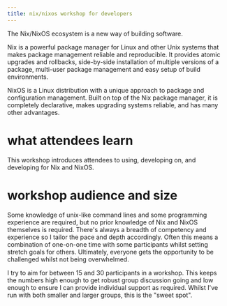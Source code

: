 ```yaml
---
title: nix/nixos workshop for developers
---
```


The Nix/NixOS ecosystem is a new way of building software.

Nix is a powerful package manager for Linux and other Unix systems that makes package management reliable and reproducible. It provides atomic upgrades and rollbacks, side-by-side installation of multiple versions of a package, multi-user package management and easy setup of build environments.

NixOS is a Linux distribution with a unique approach to package and configuration management. Built on top of the Nix package manager, it is completely declarative, makes upgrading systems reliable, and has many other advantages.

<?# Twitter 1168390067800297473 /?>

<!-- # day 1 -->

# what attendees learn

This workshop introduces attendees to using, developing on, and developing for Nix and NixOS.

# workshop audience and size

Some knowledge of unix-like command lines and some programming experience are required, but no prior knowledge of Nix and NixOS themselves is required. There's always a breadth of competency and experience so I tailor the pace and depth accordingly. Often this means a combination of one-on-one time with some participants whilst setting stretch goals for others. Ultimately, everyone gets the opportunity to be challenged whilst not being overwhelmed.

I try to aim for between 15 and 30 participants in a workshop. This keeps the numbers high enough to get robust group discussion going and low enough to ensure I can provide individual support as required. Whilst I've run with both smaller and larger groups, this is the "sweet spot".

<?! Markdown ?>
<?! Include "../_footer.md" /?>
<?!/ Markdown ?>

<!-- # what others are saying -->
<!-- 
{{< tweet 1168395220972556288 >}}
{{< tweet 1168390067800297473 >}}
{{< tweet 1161389965445459968 >}}
{{< tweet 1161391925548601344 >}}
 -->
